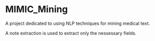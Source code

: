 # MIMIC_Mining

A project dedicated to using NLP techniques for mining medical text.

A note extraction is used to extract only the nessessary fields.
